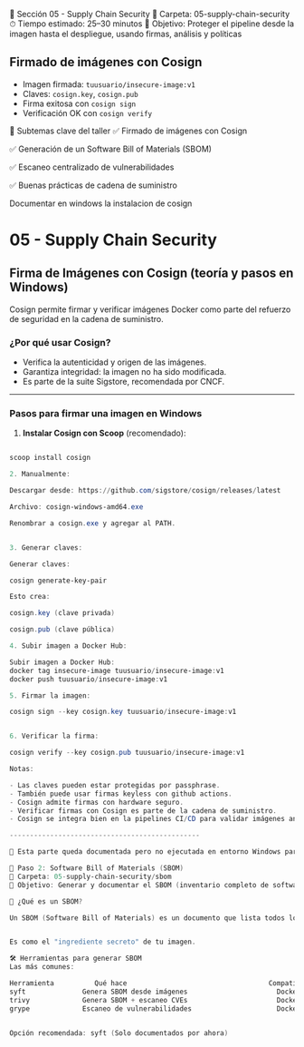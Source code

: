 🔐 Sección 05 - Supply Chain Security
📂 Carpeta: 05-supply-chain-security
⏱ Tiempo estimado: 25–30 minutos
🎯 Objetivo: Proteger el pipeline desde la imagen hasta el despliegue, usando firmas, análisis y políticas



## Firmado de imágenes con Cosign

- Imagen firmada: `tuusuario/insecure-image:v1`
- Claves: `cosign.key`, `cosign.pub`
- Firma exitosa con `cosign sign`
- Verificación OK con `cosign verify`

🧩 Subtemas clave del taller
✅ Firmado de imágenes con Cosign

✅ Generación de un Software Bill of Materials (SBOM)

✅ Escaneo centralizado de vulnerabilidades

✅ Buenas prácticas de cadena de suministro


Documentar en windows la instalacion de cosign
# 05 - Supply Chain Security

## Firma de Imágenes con Cosign (teoría y pasos en Windows)

Cosign permite firmar y verificar imágenes Docker como parte del refuerzo de seguridad en la cadena de suministro.

### ¿Por qué usar Cosign?
- Verifica la autenticidad y origen de las imágenes.
- Garantiza integridad: la imagen no ha sido modificada.
- Es parte de la suite Sigstore, recomendada por CNCF.

---

### Pasos para firmar una imagen en Windows

1. **Instalar Cosign con Scoop** (recomendado):

```powershell

scoop install cosign 

2. Manualmente:

Descargar desde: https://github.com/sigstore/cosign/releases/latest

Archivo: cosign-windows-amd64.exe

Renombrar a cosign.exe y agregar al PATH.


3. Generar claves:

Generar claves:

cosign generate-key-pair

Esto crea:

cosign.key (clave privada)

cosign.pub (clave pública)

4. Subir imagen a Docker Hub:

Subir imagen a Docker Hub:
docker tag insecure-image tuusuario/insecure-image:v1
docker push tuusuario/insecure-image:v1

5. Firmar la imagen:

cosign sign --key cosign.key tuusuario/insecure-image:v1


6. Verificar la firma:

cosign verify --key cosign.pub tuusuario/insecure-image:v1

Notas:

- Las claves pueden estar protegidas por passphrase.
- También puede usar firmas keyless con github actions.
- Cosign admite firmas con hardware seguro.
- Verificar firmas con Cosign es parte de la cadena de suministro.
- Cosign se integra bien en la pipelines CI/CD para validar imágenes antes del despliegue.

-----------------------------------------------

🔹 Esta parte queda documentada pero no ejecutada en entorno Windows para este taller.

🧾 Paso 2: Software Bill of Materials (SBOM)
📂 Carpeta: 05-supply-chain-security/sbom
🎯 Objetivo: Generar y documentar el SBOM (inventario completo de software y dependencias dentro de una imagen Docker)

📘 ¿Qué es un SBOM?

Un SBOM (Software Bill of Materials) es un documento que lista todos los componentes y dependencias de un software, incluyendo versiones, licencias y otros detalles.


Es como el "ingrediente secreto" de tu imagen.

🛠 Herramientas para generar SBOM
Las más comunes:

Herramienta	         Qué hace	                                Compatible con
syft	          Genera SBOM desde imágenes	                  Docker, OCI
trivy	          Genera SBOM + escaneo CVEs	                  Docker, SBOM
grype	          Escaneo de vulnerabilidades	                  Docker, SBOM


Opción recomendada: syft (Solo documentados por ahora)



